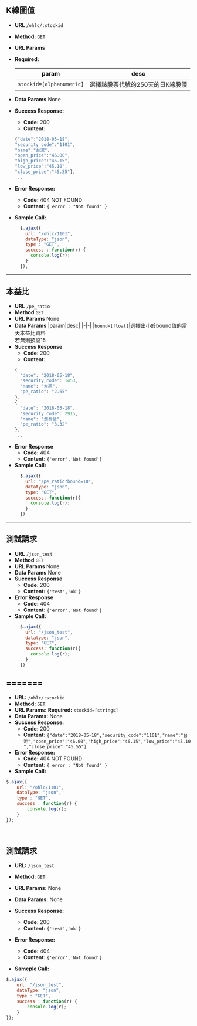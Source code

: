 **K線圖值**
---
* **URL**
  `/ohlc/:stockid`
* **Method:**
  `GET` 
*  **URL Params**
  * **Required:**
  
    |param|desc|
    |-|-|
    |`stockid=[alphanumeric]`|選擇該股票代號的250天的日K線股價|
    
* **Data Params**
  None
* **Success Response:**
  * **Code:** 200 <br />
  * **Content:** 
  ```javascript
  {"date":"2018-05-18",
  "security_code":"1101",
  "name":"台泥",
  "open_price":"46.00",
  "high_price":"46.15",
  "low_price":"45.10",
  "close_price":"45.55"},
  ...
  ```
* **Error Response:**
  * **Code:** 404 NOT FOUND <br />
  * **Content:** `{ error : "Not found" }`
* **Sample Call:**
  ```javascript
    $.ajax({
      url: "/ohlc/1101",
      dataType: "json",
      type : "GET",
      success : function(r) {
        console.log(r);
      }
    });
  ```
----



**本益比**
----
* **URL**
  `/pe_ratio`
* **Method**
  `GET`
* **URL Params**
  None
* **Data Params**
  |param|desc|
  |-|-|
  |`bound=[float]`|選擇出小於bound值的當天本益比資料<br/>若無則預設15
* **Success Response**
    * **Code:** 200 <br/>
    *  **Content:** 
    ```js
    {
      "date": "2018-05-18",
      "security_code": 1453,
      "name": "大將",
      "pe_ratio": "2.65"
    },
    {
      "date": "2018-05-18",
      "security_code": 2915,
      "name": "潤泰全",
      "pe_ratio": "3.32"
    },
    ...
    ```
* **Error Response**
    * **Code:** 404 <br/>
    * **Content:** `{'error','Not found'}`
* **Sample Call:**
  ```javascript
    $.ajax({
      url: "/pe_ratio?bound=10",
      datatype: "json",
      type: "GET",
      success: function(r){
        console.log(r);
      }
    })
  ```
---- 

**測試請求**
----
* **URL**
 `/json_test`
* **Method**
 `GET`
* **URL Params**
 None
* **Data Params**
 None
* **Success Response**
    * **Code:** 200 <br/>
    *  **Content:** `{'test','ok'}`
* **Error Response**
    * **Code:** 404 <br/>
    *  **Content:** `{'error','Not found'}`
* **Sample Call:**
  ```javascript
    $.ajax({
      url: "/json_test",
      datatype: "json",
      type: "GET",
      success: function(r){
        console.log(r);
      }
    })
  ```

=======
----

* **URL:**
	`/ohlc/:stockid`
* **Method:**
	`GET`
* **URL Params:**
	**Required:**
	`stockid=[strings]`
* **Data Params:**
	None
* **Success Response:**
	* **Code:** 200
	* **Content:** `{"date":"2018-05-18","security_code":"1101","name":"台       泥","open_price":"46.00","high_price":"46.15","low_price":"45.10","close_price":"45.55"}`
* **Error Response:**
	* **Code:** 404 NOT FOUND
	* **Content:** `{ error : "Not found" }`
* **Sample Call:**
```javascript
$.ajax({
	url: "/ohlc/1101",
	dataType: "json",
	type : "GET",
	success : function(r) {
		console.log(r);
	}
});
```
<br />

**測試請求**
----

* **URL:**
	`/json_test`
* **Method:**
	`GET`
* **URL Params:**
	None
* **Data Params:**
	None
* **Success Response:**
	* **Code:** 200
	* **Content:** `{'test','ok'}`

* **Error Response:**
	* **Code:** 404
	* **Content:** `{'error','Not found'}`
* **Sameple Call:**
```javascript
$.ajax({
	url: "/json_test",
	dataType: "json",
	type : "GET",
	success : function(r) {
		console.log(r);
	}
});

